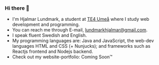 ### Hi there 👋

- I'm Hjalmar Lundmark, a student at [TE4 Umeå](https://github.com/TE4-Umea) where I study web development and programming.
- You can reach me through E-mail, [lundmarkhjalmar@gmail.com](mailto:lundmarkhjalmar@gmail.com).
- I speak fluent Swedish and English.
- My programming languages are: Java and JavaScript, the web-dev languages HTML and CSS (+ Nunjucks); and frameworks such as Reactjs frontend and Nodejs backend.
- Check out my website-portfolio: Coming Soon:tm:

<!--
**Hjalmar-Lundmark/Hjalmar-Lundmark** is a ✨ _special_ ✨ repository because its `README.md` (this file) appears on your GitHub profile.

Here are some ideas to get you started:

- 🔭 I’m currently working on ...
- 🌱 I’m currently learning ...
- 👯 I’m looking to collaborate on ...
- 🤔 I’m looking for help with ...
- 💬 Ask me about ...
- 📫 How to reach me: ...
- 😄 Pronouns: ...
- ⚡ Fun fact: ...
-->
